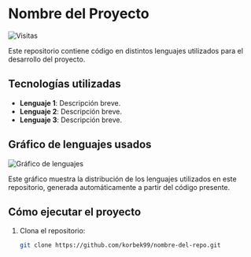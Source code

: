 # Nombre del Proyecto

![Visitas](https://hits.seeyoufarm.com/api/count/incr/badge.svg?url=https://github.com/korbek99/&count_bg=%2379C83D&title_bg=%23555555&icon=&icon_color=%23E7E7E7&title=visitas&edge_flat=false)

Este repositorio contiene código en distintos lenguajes utilizados para el desarrollo del proyecto.

## Tecnologías utilizadas

- **Lenguaje 1**: Descripción breve.
- **Lenguaje 2**: Descripción breve.
- **Lenguaje 3**: Descripción breve.
  
## Gráfico de lenguajes usados

![Gráfico de lenguajes](https://github-readme-stats.vercel.app/api/top-langs/?username=korbek99&layout=compact&langs_count=6)

Este gráfico muestra la distribución de los lenguajes utilizados en este repositorio, generada automáticamente a partir del código presente.

## Cómo ejecutar el proyecto

1. Clona el repositorio:
   ```bash
   git clone https://github.com/korbek99/nombre-del-repo.git


<!--
**korbek99/korbek99** is a ✨ _special_ ✨ repository because its `README.md` (this file) appears on your GitHub profile.

Here are some ideas to get you started:

- 🔭 I’m currently working on ...
- 🌱 I’m currently learning ...
- 👯 I’m looking to collaborate on ...
- 🤔 I’m looking for help with ...
- 💬 Ask me about ...
- 📫 How to reach me: ...
- 😄 Pronouns: ...
- ⚡ Fun fact: ...
-->
